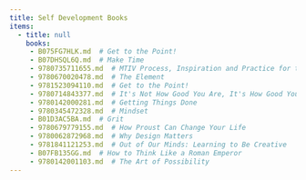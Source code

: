 ```yaml
---
title: Self Development Books
items:
  - title: null
    books:
     - B075FG7HLK.md  # Get to the Point!
     - B07DHSQL6Q.md  # Make Time
     - 9780735711655.md  # MTIV Process, Inspiration and Practice for the New Media Designer
     - 9780670020478.md  # The Element
     - 9781523094110.md  # Get to the Point!
     - 9780714843377.md  # It's Not How Good You Are, It's How Good You Want To Be
     - 9780142000281.md  # Getting Things Done
     - 9780345472328.md  # Mindset
     - B01D3AC5BA.md  # Grit
     - 9780679779155.md  # How Proust Can Change Your Life
     - 9780062872968.md  # Why Design Matters
     - 9781841121253.md  # Out of Our Minds: Learning to Be Creative
     - B07FB135GG.md  # How to Think Like a Roman Emperor
     - 9780142001103.md  # The Art of Possibility
---
```


